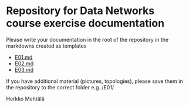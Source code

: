 # Repository for Data Networks course exercise documentation

Please write your documentation in the root of the repository in the markdowns created as templates

- [E01.md](docs/E01.md)
- [E02.md](docs/E02.md)
- [E03.md](docs/E03.md)

If you have additional material (pictures, topologies), please save them in the repository to the correct folder e.g. /E01/  

Herkko Mehtälä